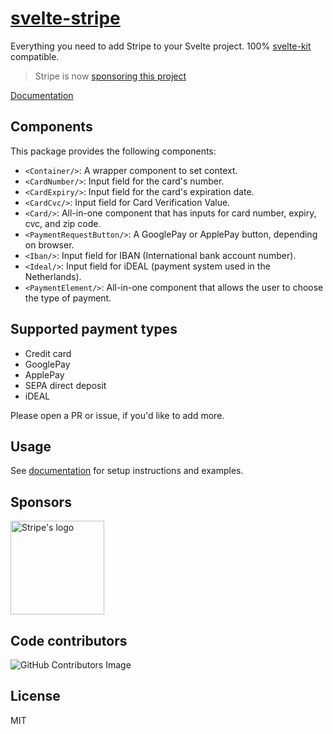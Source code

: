 # [svelte-stripe](https://svelte-stripe.com)

Everything you need to add Stripe to your Svelte project. 100% [svelte-kit](https://kit.svelte.dev/) compatible.

> Stripe is now [sponsoring this project](#sponsors)

[Documentation](https://svelte-stripe.com)

## Components

This package provides the following components:

- `<Container/>`: A wrapper component to set context.
- `<CardNumber/>`: Input field for the card's number.
- `<CardExpiry/>`: Input field for the card's expiration date.
- `<CardCvc/>`: Input field for Card Verification Value.
- `<Card/>`: All-in-one component that has inputs for card number, expiry, cvc, and zip code.
- `<PaymentRequestButton/>`: A GooglePay or ApplePay button, depending on browser.
- `<Iban/>`: Input field for IBAN (International bank account number).
- `<Ideal/>`: Input field for iDEAL (payment system used in the Netherlands).
- `<PaymentElement/>`: All-in-one component that allows the user to choose the type of payment.

## Supported payment types

- Credit card
- GooglePay
- ApplePay
- SEPA direct deposit
- iDEAL

Please open a PR or issue, if you'd like to add more.

## Usage

See [documentation](https://svelte-stripe.com) for setup instructions and examples.

## Sponsors

<a href="https://stripe.com">
  <img src="https://raw.githubusercontent.com/joshnuss/svelte-stripe/main/static/logos/stripe.svg" width="150px" alt="Stripe's logo"/>
</a>

## Code contributors

![GitHub Contributors Image](https://contrib.rocks/image?repo=joshnuss/svelte-stripe)

## License

MIT
